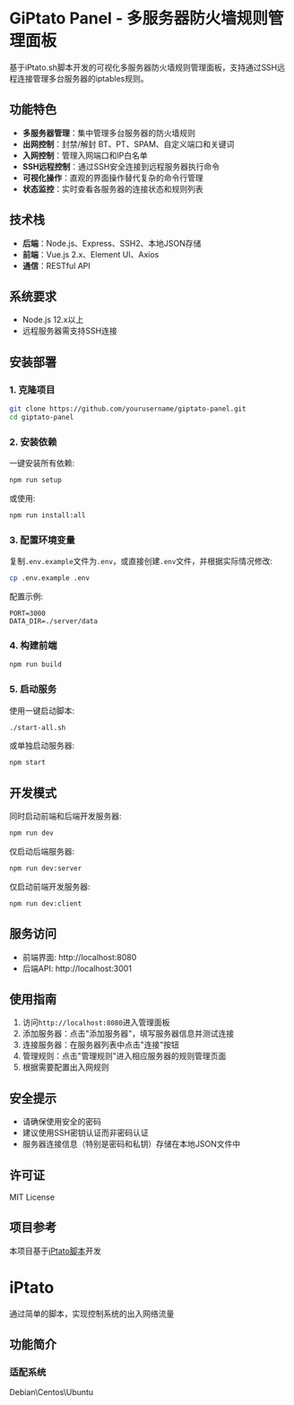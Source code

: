 # GiPtato Panel - 多服务器防火墙规则管理面板

基于iPtato.sh脚本开发的可视化多服务器防火墙规则管理面板，支持通过SSH远程连接管理多台服务器的iptables规则。

## 功能特色

- **多服务器管理**：集中管理多台服务器的防火墙规则
- **出网控制**：封禁/解封 BT、PT、SPAM、自定义端口和关键词
- **入网控制**：管理入网端口和IP白名单
- **SSH远程控制**：通过SSH安全连接到远程服务器执行命令
- **可视化操作**：直观的界面操作替代复杂的命令行管理
- **状态监控**：实时查看各服务器的连接状态和规则列表

## 技术栈

- **后端**：Node.js、Express、SSH2、本地JSON存储
- **前端**：Vue.js 2.x、Element UI、Axios
- **通信**：RESTful API

## 系统要求

- Node.js 12.x以上
- 远程服务器需支持SSH连接

## 安装部署

### 1. 克隆项目

```bash
git clone https://github.com/yourusername/giptato-panel.git
cd giptato-panel
```

### 2. 安装依赖

一键安装所有依赖:

```bash
npm run setup
```

或使用:

```bash
npm run install:all
```

### 3. 配置环境变量

复制`.env.example`文件为`.env`，或直接创建`.env`文件，并根据实际情况修改:

```bash
cp .env.example .env
```

配置示例:

```
PORT=3000
DATA_DIR=./server/data
```

### 4. 构建前端

```bash
npm run build
```

### 5. 启动服务

使用一键启动脚本:

```bash
./start-all.sh
```

或单独启动服务器:

```bash
npm start
```

## 开发模式

同时启动前端和后端开发服务器:

```bash
npm run dev
```

仅启动后端服务器:

```bash
npm run dev:server
```

仅启动前端开发服务器:

```bash
npm run dev:client
```

## 服务访问

- 前端界面: http://localhost:8080
- 后端API: http://localhost:3001

## 使用指南

1. 访问`http://localhost:8080`进入管理面板
2. 添加服务器：点击"添加服务器"，填写服务器信息并测试连接
3. 连接服务器：在服务器列表中点击"连接"按钮
4. 管理规则：点击"管理规则"进入相应服务器的规则管理页面
5. 根据需要配置出入网规则

## 安全提示

- 请确保使用安全的密码
- 建议使用SSH密钥认证而非密码认证
- 服务器连接信息（特别是密码和私钥）存储在本地JSON文件中

## 许可证

MIT License

## 项目参考

本项目基于[iPtato脚本](https://github.com/Aipblock/iPtato)开发

# iPtato
通过简单的脚本，实现控制系统的出入网络流量
## 功能简介
### 适配系统
Debian\Centos\Ubuntu


